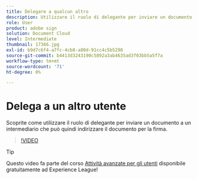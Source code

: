 ```yaml
---
title: Delegare a qualcun altro
description: Utilizzare il ruolo di delegante per inviare un documento a un intermediario che può quindi indirizzare il documento per la firma
role: User
product: adobe sign
solution: Document Cloud
level: Intermediate
thumbnail: 17366.jpg
exl-id: b9d7c6f4-a7fc-4cb8-a80d-91cc4c5b5298
source-git-commit: b4413d3243190c5892a3ab4635ad3f03bb5a5f7a
workflow-type: tm+mt
source-wordcount: '71'
ht-degree: 0%

---
```


# Delega a un altro utente

Scoprite come utilizzare il ruolo di delegante per inviare un documento a un intermediario che può quindi indirizzare il documento per la firma.

>[!VIDEO](https://video.tv.adobe.com/v/17366?hidetitle=true)

>[!TIP]
>
>Questo video fa parte del corso [Attività avanzate per gli utenti](https://experienceleague.adobe.com/?recommended=Sign-U-1-2020.3) disponibile gratuitamente ad Experience League!
